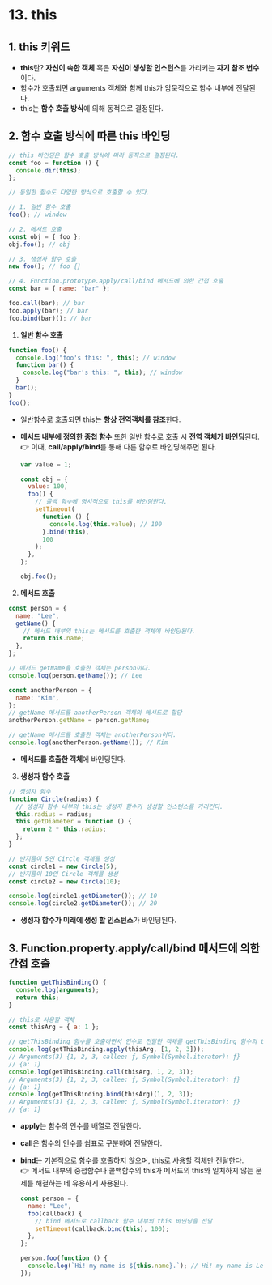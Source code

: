 # 13. this

## 1. this 키워드

- **this**란? **자신이 속한 객체** 혹은 **자신이 생성할 인스턴스**를 가리키는 **자기 참조 변수**이다.
- 함수가 호출되면 arguments 객체와 함께 this가 암묵적으로 함수 내부에 전달된다.
- this는 **함수 호출 방식**에 의해 동적으로 결정된다.

## 2. 함수 호출 방식에 따른 this 바인딩

```javascript
// this 바인딩은 함수 호출 방식에 따라 동적으로 결정된다.
const foo = function () {
  console.dir(this);
};

// 동일한 함수도 다양한 방식으로 호출할 수 있다.

// 1. 일반 함수 호출
foo(); // window

// 2. 메서드 호출
const obj = { foo };
obj.foo(); // obj

// 3. 생성자 함수 호출
new foo(); // foo {}

// 4. Function.prototype.apply/call/bind 메서드에 의한 간접 호출
const bar = { name: "bar" };

foo.call(bar); // bar
foo.apply(bar); // bar
foo.bind(bar)(); // bar
```

1. **일반 함수 호출**

```javascript
function foo() {
  console.log("foo's this: ", this); // window
  function bar() {
    console.log("bar's this: ", this); // window
  }
  bar();
}
foo();
```

- 일반함수로 호출되면 this는 **항상 전역객체를 참조**한다.
- **메서드 내부에 정의한 중첩 함수** 또한 일반 함수로 호출 시 **전역 객체가 바인딩**된다. <br>
  👉 이때, **call/apply/bind**를 통해 다른 함수로 바인딩해주면 된다.

  ```javascript
  var value = 1;

  const obj = {
    value: 100,
    foo() {
      // 콜백 함수에 명시적으로 this를 바인딩한다.
      setTimeout(
        function () {
          console.log(this.value); // 100
        }.bind(this),
        100
      );
    },
  };

  obj.foo();
  ```

2. **메서드 호출**

```javascript
const person = {
  name: "Lee",
  getName() {
    // 메서드 내부의 this는 메서드를 호출한 객체에 바인딩된다.
    return this.name;
  },
};

// 메서드 getName을 호출한 객체는 person이다.
console.log(person.getName()); // Lee

const anotherPerson = {
  name: "Kim",
};
// getName 메서드를 anotherPerson 객체의 메서드로 할당
anotherPerson.getName = person.getName;

// getName 메서드를 호출한 객체는 anotherPerson이다.
console.log(anotherPerson.getName()); // Kim
```

- **메서드를 호출한 객체**에 바인딩된다.

3. **생성자 함수 호출**

```javascript
// 생성자 함수
function Circle(radius) {
  // 생성자 함수 내부의 this는 생성자 함수가 생성할 인스턴스를 가리킨다.
  this.radius = radius;
  this.getDiameter = function () {
    return 2 * this.radius;
  };
}

// 반지름이 5인 Circle 객체를 생성
const circle1 = new Circle(5);
// 반지름이 10인 Circle 객체를 생성
const circle2 = new Circle(10);

console.log(circle1.getDiameter()); // 10
console.log(circle2.getDiameter()); // 20
```

- **생성자 함수가 미래에 생성 할 인스턴스**가 바인딩된다.

## 3. Function.property.apply/call/bind 메서드에 의한 간접 호출

```javascript
function getThisBinding() {
  console.log(arguments);
  return this;
}

// this로 사용할 객체
const thisArg = { a: 1 };

// getThisBinding 함수를 호출하면서 인수로 전달한 객체를 getThisBinding 함수의 this에 바인딩한다.
console.log(getThisBinding.apply(thisArg, [1, 2, 3]));
// Arguments(3) {1, 2, 3, callee: ƒ, Symbol(Symbol.iterator): ƒ}
// {a: 1}
console.log(getThisBinding.call(thisArg, 1, 2, 3));
// Arguments(3) {1, 2, 3, callee: ƒ, Symbol(Symbol.iterator): ƒ}
// {a: 1}
console.log(getThisBinding.bind(thisArg)(1, 2, 3));
// Arguments(3) {1, 2, 3, callee: ƒ, Symbol(Symbol.iterator): ƒ}
// {a: 1}
```

- **apply**는 함수의 인수를 배열로 전달한다.
- **call**은 함수의 인수를 쉼표로 구분하여 전달한다.
- **bind**는 기본적으로 함수를 호출하지 않으며, this로 사용할 객체만 전달한다. <br>
  👉 메서드 내부의 중첩함수나 콜백함수의 this가 메서드의 this와 일치하지 않는 문제를 해결하는 데 유용하게 사용된다.

  ```javascript
  const person = {
    name: "Lee",
    foo(callback) {
      // bind 메서드로 callback 함수 내부의 this 바인딩을 전달
      setTimeout(callback.bind(this), 100);
    },
  };

  person.foo(function () {
    console.log(`Hi! my name is ${this.name}.`); // Hi! my name is Lee.
  });
  ```
